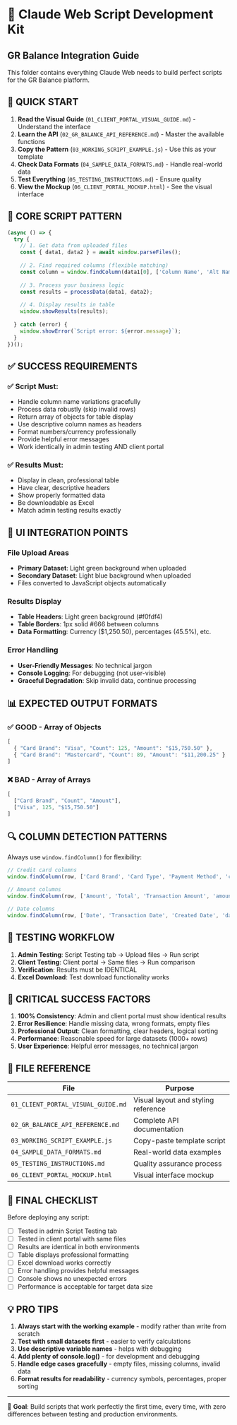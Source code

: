 # 🤖 Claude Web Script Development Kit
## GR Balance Integration Guide

This folder contains everything Claude Web needs to build perfect scripts for the GR Balance platform.

## 🎯 QUICK START

1. **Read the Visual Guide** (`01_CLIENT_PORTAL_VISUAL_GUIDE.md`) - Understand the interface
2. **Learn the API** (`02_GR_BALANCE_API_REFERENCE.md`) - Master the available functions  
3. **Copy the Pattern** (`03_WORKING_SCRIPT_EXAMPLE.js`) - Use this as your template
4. **Check Data Formats** (`04_SAMPLE_DATA_FORMATS.md`) - Handle real-world data
5. **Test Everything** (`05_TESTING_INSTRUCTIONS.md`) - Ensure quality
6. **View the Mockup** (`06_CLIENT_PORTAL_MOCKUP.html`) - See the visual interface

## 🔧 CORE SCRIPT PATTERN

```javascript
(async () => {
  try {
    // 1. Get data from uploaded files
    const { data1, data2 } = await window.parseFiles();
    
    // 2. Find required columns (flexible matching)
    const column = window.findColumn(data1[0], ['Column Name', 'Alt Name']);
    
    // 3. Process your business logic
    const results = processData(data1, data2);
    
    // 4. Display results in table
    window.showResults(results);
    
  } catch (error) {
    window.showError(`Script error: ${error.message}`);
  }
})();
```

## ✅ SUCCESS REQUIREMENTS

### ✅ Script Must:
- Handle column name variations gracefully
- Process data robustly (skip invalid rows)
- Return array of objects for table display
- Use descriptive column names as headers
- Format numbers/currency professionally
- Provide helpful error messages
- Work identically in admin testing AND client portal

### ✅ Results Must:
- Display in clean, professional table
- Have clear, descriptive headers
- Show properly formatted data
- Be downloadable as Excel
- Match admin testing results exactly

## 🎨 UI INTEGRATION POINTS

### File Upload Areas
- **Primary Dataset**: Light green background when uploaded
- **Secondary Dataset**: Light blue background when uploaded
- Files converted to JavaScript objects automatically

### Results Display
- **Table Headers**: Light green background (#f0fdf4)
- **Table Borders**: 1px solid #666 between columns
- **Data Formatting**: Currency ($1,250.50), percentages (45.5%), etc.

### Error Handling
- **User-Friendly Messages**: No technical jargon
- **Console Logging**: For debugging (not user-visible)
- **Graceful Degradation**: Skip invalid data, continue processing

## 📊 EXPECTED OUTPUT FORMATS

### ✅ GOOD - Array of Objects
```javascript
[
  { "Card Brand": "Visa", "Count": 125, "Amount": "$15,750.50" },
  { "Card Brand": "Mastercard", "Count": 89, "Amount": "$11,200.25" }
]
```

### ❌ BAD - Array of Arrays  
```javascript
[
  ["Card Brand", "Count", "Amount"],
  ["Visa", 125, "$15,750.50"]
]
```

## 🔍 COLUMN DETECTION PATTERNS

Always use `window.findColumn()` for flexibility:

```javascript
// Credit card columns
window.findColumn(row, ['Card Brand', 'Card Type', 'Payment Method', 'card_brand'])

// Amount columns  
window.findColumn(row, ['Amount', 'Total', 'Transaction Amount', 'amount'])

// Date columns
window.findColumn(row, ['Date', 'Transaction Date', 'Created Date', 'date'])
```

## 🧪 TESTING WORKFLOW

1. **Admin Testing**: Script Testing tab → Upload files → Run script
2. **Client Testing**: Client portal → Same files → Run comparison  
3. **Verification**: Results must be IDENTICAL
4. **Excel Download**: Test download functionality works

## 🚨 CRITICAL SUCCESS FACTORS

1. **100% Consistency**: Admin and client portal must show identical results
2. **Error Resilience**: Handle missing data, wrong formats, empty files
3. **Professional Output**: Clean formatting, clear headers, logical sorting
4. **Performance**: Reasonable speed for large datasets (1000+ rows)
5. **User Experience**: Helpful error messages, no technical jargon

## 📁 FILE REFERENCE

| File | Purpose |
|------|---------|
| `01_CLIENT_PORTAL_VISUAL_GUIDE.md` | Visual layout and styling reference |
| `02_GR_BALANCE_API_REFERENCE.md` | Complete API documentation |
| `03_WORKING_SCRIPT_EXAMPLE.js` | Copy-paste template script |
| `04_SAMPLE_DATA_FORMATS.md` | Real-world data examples |
| `05_TESTING_INSTRUCTIONS.md` | Quality assurance process |
| `06_CLIENT_PORTAL_MOCKUP.html` | Visual interface mockup |

## 🎉 FINAL CHECKLIST

Before deploying any script:

- [ ] Tested in admin Script Testing tab
- [ ] Tested in client portal with same files
- [ ] Results are identical in both environments
- [ ] Table displays professional formatting
- [ ] Excel download works correctly
- [ ] Error handling provides helpful messages
- [ ] Console shows no unexpected errors
- [ ] Performance is acceptable for target data size

## 💡 PRO TIPS

1. **Always start with the working example** - modify rather than write from scratch
2. **Test with small datasets first** - easier to verify calculations
3. **Use descriptive variable names** - helps with debugging
4. **Add plenty of console.log()** - for development and debugging
5. **Handle edge cases gracefully** - empty files, missing columns, invalid data
6. **Format results for readability** - currency symbols, percentages, proper sorting

---

🎯 **Goal**: Build scripts that work perfectly the first time, every time, with zero differences between testing and production environments.